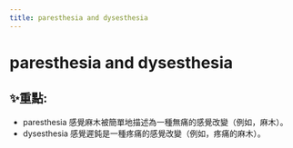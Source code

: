 ```yaml
---
title: paresthesia and dysesthesia
---
```

# paresthesia and dysesthesia

## ✨重點:
- paresthesia 感覺麻木被簡單地描述為一種無痛的感覺改變（例如，麻木）。
- dysesthesia 感覺遲鈍是一種疼痛的感覺改變（例如，疼痛的麻木）。
